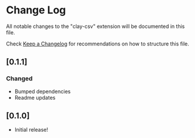 # Change Log

All notable changes to the "clay-csv" extension will be documented in this file.

Check [Keep a Changelog](http://keepachangelog.com/) for recommendations on how to structure this file.

## [0.1.1]
### Changed
- Bumped dependencies
- Readme updates

## [0.1.0]
- Initial release!
